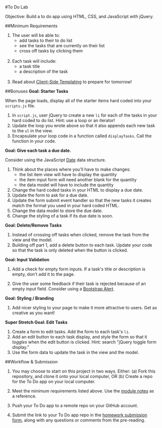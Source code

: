

#To Do Lab

Objective: Build a to do app using HTML, CSS, and JavaScript with jQuery.

##Minimum Requirements

1. The user will be able to:
	* add tasks to their to do list
	* see the tasks that are currently on their list
	* cross off tasks by clicking them
	<br><br>
2. Each task will include:
	* a task title
	* a description of the task
	<br><br>
3. Read about [Client-Side Templating](http://www.smashingmagazine.com/2012/12/05/client-side-templating/) to prepare for tomorrow!

##Bonuses
**Goal: Starter Tasks**

When the page loads, display all of the starter items hard coded into your `scripts.js` file.

1. In `script.js`, user jQuery to create a new `li` for each of the tasks in your hard coded to do list. Hint: use a loop or an iterator!
2. Update the loop you wrote above so that it also appends each new task to the `ul` in the view.
3. Encapsulate your loop code in a function called `displayTasks`. Call the function in your code.

**Goal: Give each task a due date.**

Consider using the JavaScript [Date](https://developer.mozilla.org/en-US/docs/Web/JavaScript/Reference/Global_Objects/Date) data structure.

1. Think about the places where you'll have to make changes:
	* the list item view will have to display the quantity
	* the item input form will need another blank for the quantity
	* the data model will have to include the quantity
2. Change the hard coded tasks in your HTML to display a due date.
3. Update the form to ask for a due date.
4. Update the form submit event handler so that the new tasks it creates match the format you used in your hard coded HTML.
5. Change the data model to store the due date.
1. Change the styling of a task if its due date is soon.

**Goal: Delete/Remove Tasks**

1. Instead of crossing off tasks when clicked, remove the task from the view and the model.
1. Building off part 1, add a delete button to each task. Update your code so that the task is only deleted when the button is clicked.

**Goal: Input Validation**

1. Add a check for empty form inputs. If a task's title or description is empty, don't add it to the page.

1. Give the user some feedback if their task is rejected because of an empty input field. Consider using a [Bootstrap Alert](http://getbootstrap.com/components/#alerts).

**Goal: Styling / Branding**

1. Add nicer styling to your page to make it more attractive to users. Get as creative as you want!  

**Super Stretch Goal: Edit Tasks**

1. Create a form to edit tasks. Add the form to each task's `li`.
1. Add an edit button to each task display, and style the form so that it *toggles* when the edit button is clicked. Hint: search "jQuery toggle form display."
1. Use the form data to update the task in the view and the model.

##Workflow & Submission

1. You may choose to start on this project in two ways. Either:
  (a) Fork this repository, and clone it onto your local computer, OR
	(b) Create a repo for the To Do app on your local computer.

1. Meet the minimum requirements listed above. Use the [module notes]() as a reference.

1. Push your To Do app to a remote repo on your GitHub account.

1. Submit the link to your To Do app repo in the [homework submission form](), along with any questions or comments from the pre-reading.
